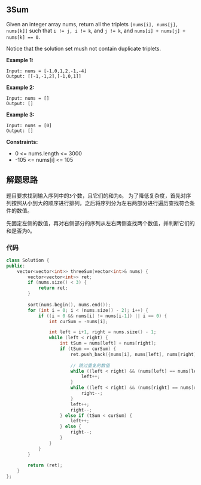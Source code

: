 ## 3Sum

Given an integer array nums, return all the triplets `[nums[i], nums[j], nums[k]]` such that `i != j, i != k`, and `j != k`, and `nums[i] + nums[j] + nums[k] == 0`.

Notice that the solution set mush not contain duplicate triplets.

**Example 1:**

```
Input: nums = [-1,0,1,2,-1,-4]
Output: [[-1,-1,2],[-1,0,1]]
```

**Example 2:**

```
Input: nums = []
Output: []
```

**Example 3:**

```
Input: nums = [0]
Output: []
```

**Constraints:**

+ 0 <= nums.length <= 3000
+ -105 <= nums[i] <= 105

## 解题思路

题目要求找到输入序列中的`3`个数，且它们的和为`0`。
为了降低复杂度，首先对序列按照从小到大的顺序进行排列，之后将序列分为左右两部分进行遍历查找符合条件的数值。

先固定左侧的数值，再对右侧部分的序列从左右两侧查找两个数值，并判断它们的和是否为`0`。

### 代码

```c++
class Solution {
public:
    vector<vector<int>> threeSum(vector<int>& nums) {
        vector<vector<int>> ret;
        if (nums.size() < 3) {
            return ret;
        }
        
        sort(nums.begin(), nums.end());
        for (int i = 0; i < (nums.size() - 2); i++) {
            if ((i > 0 && nums[i] != nums[i-1]) || i == 0) {
                int curSum = -nums[i];

                int left = i+1, right = nums.size() - 1;
                while (left < right) {
                    int tSum = nums[left] + nums[right];
                    if (tSum == curSum) {
                        ret.push_back({nums[i], nums[left], nums[right]});
                        
                        // 跳过重复的数值
                        while ((left < right) && (nums[left] == nums[left+1])) {
                            left++;
                        }
                        while ((left < right) && (nums[right] == nums[right-1])) {
                            right--;
                        }
                        left++;
                        right--;
                    } else if (tSum < curSum) {
                        left++;
                    } else {
                        right--;
                    }
                }
            }
        }
        
        return (ret);
    }
};
```